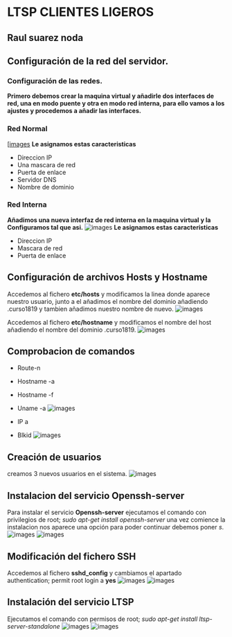 # LTSP CLIENTES LIGEROS

## Raul suarez noda

## Configuración de la red del servidor.

### Configuración de las redes.
**Primero debemos crear la maquina virtual y añadirle dos interfaces de red, una en modo puente y otra en modo red interna, para ello vamos a los ajustes y procedemos a añadir las interfaces.**
### Red Normal
[[images](1.PNG)
**Le asignamos estas caracteristicas**
* Direccion IP
* Una mascara de red
* Puerta de enlace
* Servidor DNS
* Nombre de dominio

### Red Interna

**Añadimos una nueva interfaz de red interna en la maquina virtual y la Configuramos tal que asi.**
![images](2.PNG)
**Le asignamos estas caracteristicas**
* Direccion IP
* Mascara de red
* Puerta de enlace

## Configuración de archivos Hosts y Hostname

Accedemos al fichero **etc/hosts** y modificamos la linea donde aparece nuestro usuario, junto a el añadimos el nombre del dominio añadiendo .curso1819 y tambien añadimos nuestro nombre de nuevo.
![images](3.PNG)

Accedemos al fichero **etc/hostname** y modificamos el nombre del host añadiendo el nombre del dominio .curso1819.
![images](4.PNG)

## Comprobacion de comandos
* Route-n
* Hostname -a
* Hostname -f
* Uname -a
![images](5.PNG)

* IP a
* Blkid
![images](6.PNG)

## Creación de usuarios

creamos 3 nuevos usuarios en el sistema.
![images](7.PNG)

## Instalacion del servicio Openssh-server

Para instalar el servicio **Openssh-server** ejecutamos el comando con privilegios de root; *sudo  apt-get install openssh-server*
una vez comience la instalacion nos aparece una opción para poder continuar debemos poner *s*.
![images](8.PNG)
![images](9.PNG)

## Modificación del fichero SSH
Accedemos al fichero **sshd_config** y cambiamos el apartado authentication; permit root login a **yes**
![images](10.PNG)
![images](11.PNG)


## Instalación del servicio LTSP
Ejecutamos el comando con permisos de root; *sudo apt-get install ltsp-server-standalone*
![images](12.PNG)
![images](13.PNG)
